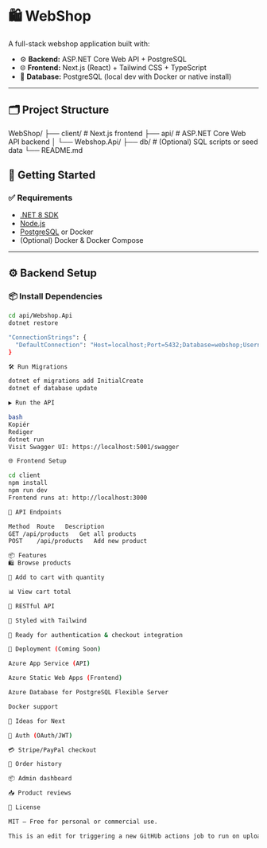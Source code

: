 # 🛍️ WebShop

A full-stack webshop application built with:

- ⚙️ **Backend:** ASP.NET Core Web API + PostgreSQL  
- 🌐 **Frontend:** Next.js (React) + Tailwind CSS + TypeScript  
- 🐘 **Database:** PostgreSQL (local dev with Docker or native install)

---

## 🗂️ Project Structure

WebShop/
├── client/ # Next.js frontend
├── api/ # ASP.NET Core Web API backend
│ └── Webshop.Api/
├── db/ # (Optional) SQL scripts or seed data
└── README.md

## 🚀 Getting Started

### ✅ Requirements

- [.NET 8 SDK](https://dotnet.microsoft.com/en-us/download)
- [Node.js](https://nodejs.org/)
- [PostgreSQL](https://www.postgresql.org/download/) or Docker
- (Optional) Docker & Docker Compose

---

## ⚙️ Backend Setup

### 📦 Install Dependencies

```bash
cd api/Webshop.Api
dotnet restore

"ConnectionStrings": {
  "DefaultConnection": "Host=localhost;Port=5432;Database=webshop;Username=postgres;Password=yourpassword"
}

🛠️ Run Migrations

dotnet ef migrations add InitialCreate
dotnet ef database update

▶️ Run the API

bash
Kopiér
Rediger
dotnet run
Visit Swagger UI: https://localhost:5001/swagger

🌐 Frontend Setup

cd client
npm install
npm run dev
Frontend runs at: http://localhost:3000

📡 API Endpoints

Method	Route	Description
GET	/api/products	Get all products
POST	/api/products	Add new product

📦 Features
🛍️ Browse products

🧺 Add to cart with quantity

📊 View cart total

📡 RESTful API

🎨 Styled with Tailwind

🔐 Ready for authentication & checkout integration

🚀 Deployment (Coming Soon)

Azure App Service (API)

Azure Static Web Apps (Frontend)

Azure Database for PostgreSQL Flexible Server

Docker support

🧠 Ideas for Next

🔐 Auth (OAuth/JWT)

💳 Stripe/PayPal checkout

🧾 Order history

📦 Admin dashboard

📥 Product reviews

📄 License

MIT — Free for personal or commercial use.

This is an edit for triggering a new GitHUb actions job to run on upload.



